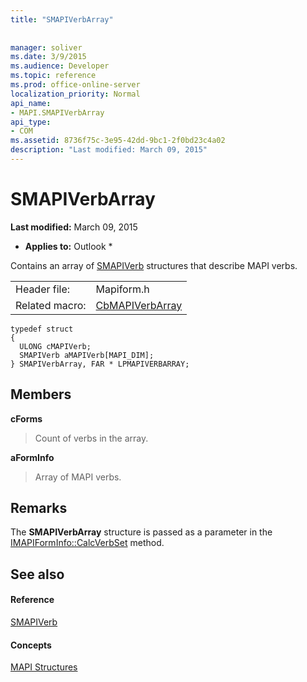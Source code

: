 ```yaml
---
title: "SMAPIVerbArray"
 
 
manager: soliver
ms.date: 3/9/2015
ms.audience: Developer
ms.topic: reference
ms.prod: office-online-server
localization_priority: Normal
api_name:
- MAPI.SMAPIVerbArray
api_type:
- COM
ms.assetid: 8736f75c-3e95-42dd-9bc1-2f0bd23c4a02
description: "Last modified: March 09, 2015"
---
```


# SMAPIVerbArray

 **Last modified:** March 09, 2015 
  
 * **Applies to:** Outlook * 
  
Contains an array of [SMAPIVerb](smapiverb.md) structures that describe MAPI verbs. 
  
|||
|:-----|:-----|
|Header file:  <br/> |Mapiform.h  <br/> |
|Related macro:  <br/> |[CbMAPIVerbArray](cbmapiverbarray.md) <br/> |
   
```
typedef struct
{
  ULONG cMAPIVerb;
  SMAPIVerb aMAPIVerb[MAPI_DIM];
} SMAPIVerbArray, FAR * LPMAPIVERBARRAY;

```

## Members

 **cForms**
  
> Count of verbs in the array.
    
 **aFormInfo**
  
> Array of MAPI verbs.
    
## Remarks

The **SMAPIVerbArray** structure is passed as a parameter in the [IMAPIFormInfo::CalcVerbSet](imapiforminfo-calcverbset.md) method. 
  
## See also

#### Reference

[SMAPIVerb](smapiverb.md)
#### Concepts

[MAPI Structures](mapi-structures.md)

